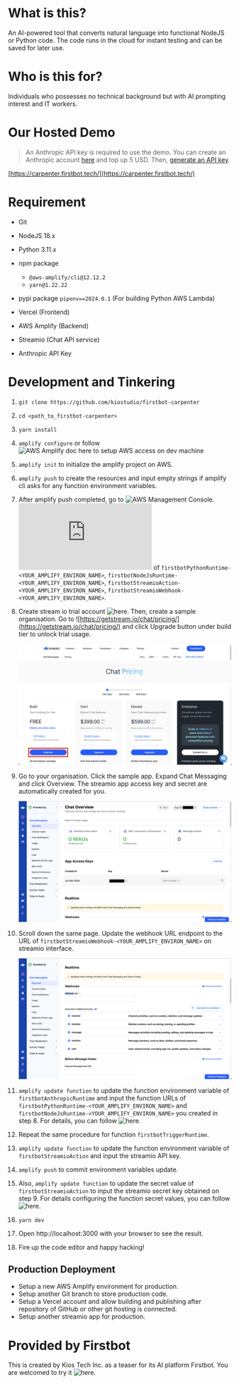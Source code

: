 # What is this?

An AI-powered tool that converts natural language into functional NodeJS or Python code. The code runs in the cloud for instant testing and can be saved for later use.

# Who is this for?

Individuals who possesses no technical background but with AI prompting interest and IT workers.

# Our Hosted Demo

> An Anthropic API key is required to use the demo. You can create an Anthropic account [here](https://console.anthropic.com/) and top up 5 USD. Then, [generate an API key](https://docs.anthropic.com/en/docs/quickstart#set-your-api-key).

[https://carpenter.firstbot.tech/](https://carpenter.firstbot.tech/)

# Requirement

- Git
- NodeJS 18.x
- Python 3.11.x
- npm package
  - `@aws-amplify/cli@12.12.2`
  - `yarn@1.22.22`
- pypi package `pipenv==2024.0.1` (For building Python AWS Lambda)

- Vercel (Frontend)
- AWS Amplify (Backend)
- Streamio (Chat API service)

- Anthropic API Key

# Development and Tinkering

1. `git clone https://github.com/kiostudio/firstbot-carpenter`
2. `cd <path_to_firstbot-carpenter>`
3. `yarn install`
4. `amplify configure` or follow ![AWS Amplify doc here to setup AWS access on dev machine](https://docs.amplify.aws/gen1/react/start/project-setup/prerequisites/)
5. `amplify init` to initialize the amplify project on AWS.
6. `amplify push` to create the resources and input empty strings if amplify cli asks for any function environment variables.
7. After amplify push completed, go to ![AWS Management Console](https://console.aws.amazon.com). ![Navigate to AWS lambda service page to manually create the function URL](https://docs.aws.amazon.com/lambda/latest/dg/urls-configuration.html#create-url-console) of `firstbotPythonRuntime-<YOUR_AMPLIFY_ENVIRON_NAME>`, `firstbotNodeJsRuntime-<YOUR_AMPLIFY_ENVIRON_NAME>`, `firstbotStreamioAction-<YOUR_AMPLIFY_ENVIRON_NAME>`, `firstbotStreamioWebhook-<YOUR_AMPLIFY_ENVIRON_NAME>`.
8. Create stream io trial account ![here](https://getstream.io/chat/trial/). Then, create a sample organisation. Go to ![https://getstream.io/chat/pricing/](https://getstream.io/chat/pricing/) and click Upgrade button under build tier to unlock trial usage.

   ![](doc/streamio-pricing-upgrade-button.png)

9. Go to your organisation. Click the sample app. Expand Chat Messaging and click Overview. The streamio app access key and secret are automatically created for you.

   ![](doc/streamio-chat-accesskey-secret.png)

10. Scroll down the same page. Update the webhook URL endpoint to the URL of `firstbotStreamioWebhook-<YOUR_AMPLIFY_ENVIRON_NAME>` on streamio interface.

    ![](doc/streamio-chat-webhook.png)

11. `amplify update function` to update the function environment variable of `firstbotAnthropicRuntime` and input the function URLs of `firstbotPythonRuntime-<YOUR_AMPLIFY_ENVIRON_NAME>` and `firstbotNodeJsRuntime-<YOUR_AMPLIFY_ENVIRON_NAME>` you created in step 8. For details, you can follow ![here](https://docs.amplify.aws/gen1/javascript/build-a-backend/functions/environment-variables/#configuring-environment-variables).
12. Repeat the same procedure for function `firstbotTriggerRuntime`.
13. `amplify update function` to update the function environment variable of `firstbotStreamioAction` and input the streamio API key.
14. `amplify push` to commit environment variables update.
15. Also, `amplify update function` to update the secret value of `firstbotStreamioAction` to input the streamio secret key obtained on step 9. For details configuring the function secret values, you can follow ![here](https://docs.amplify.aws/gen1/javascript/build-a-backend/functions/secrets/#configuring-secret-values).
16. `yarn dev`
17. Open http://localhost:3000 with your browser to see the result.
18. Fire up the code editor and happy hacking!

## Production Deployment

- Setup a new AWS Amplify environment for production.
- Setup another Git branch to store production code.
- Setup a Vercel account and allow building and publishing after repository of GitHub or other git hosting is connected.
- Setup another streamio app for production.

# Provided by Firstbot

This is created by Kios Tech Inc. as a teaser for its AI platform Firstbot. You are welcomed to try it ![here](https://www.firstbot.tech).

